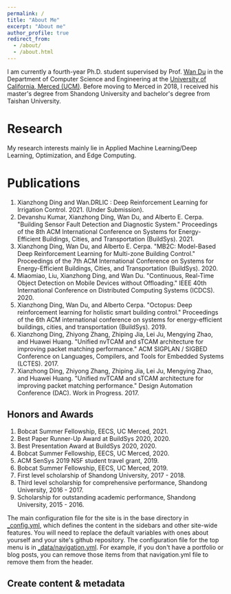 ```yaml
---
permalink: /
title: "About Me"
excerpt: "About me"
author_profile: true
redirect_from: 
  - /about/
  - /about.html
---
```

I am currently a fourth-year Ph.D. student supervised by Prof. [Wan Du](https://sites.ucmerced.edu/wdu) in the Department of Computer Science and Engineering at the [University of California, Merced (UCM)](https://www.ucmerced.edu/). Before moving to Merced in 2018, I received his master's degree from Shandong University and bachelor's degree from Taishan University.


Research
======
My research interests mainly lie in Applied Machine Learning/Deep Learning, Optimization, and Edge Computing.


Publications
======
1. Xianzhong Ding and Wan.DRLIC : Deep Reinforcement Learning for Irrigation Control.  2021. (Under Submission).
2. Devanshu Kumar, Xianzhong Ding, Wan Du, and Alberto E. Cerpa. "Building Sensor Fault Detection and Diagnostic System." Proceedings of the 8th ACM International Conference on Systems for Energy-Efficient Buildings, Cities, and Transportation (BuildSys). 2021.
3. Xianzhong Ding, Wan Du, and Alberto E. Cerpa. "MB2C: Model-Based Deep Reinforcement Learning for Multi-zone Building Control." Proceedings of the 7th ACM International Conference on Systems for Energy-Efficient Buildings, Cities, and Transportation (BuildSys). 2020.
4. Miaomiao, Liu, Xianzhong Ding, and Wan Du. "Continuous, Real-Time Object Detection on Mobile Devices without Offloading." IEEE 40th International Conference on Distributed Computing Systems (ICDCS). 2020.
5. Xianzhong Ding, Wan Du, and Alberto Cerpa. "Octopus: Deep reinforcement learning for holistic smart building control." Proceedings of the 6th ACM international conference on systems for energy-efficient buildings, cities, and transportation (BuildSys). 2019.
6. Xianzhong Ding, Zhiyong Zhang, Zhiping Jia, Lei Ju, Mengying Zhao, and Huawei Huang. "Unified nvTCAM and sTCAM architecture for improving packet matching performance." ACM SIGPLAN / SIGBED Conference on Languages, Compilers, and Tools for Embedded Systems (LCTES). 2017.
7. Xianzhong Ding, Zhiyong Zhang, Zhiping Jia, Lei Ju, Mengying Zhao, and Huawei Huang. "Unified nvTCAM and sTCAM architecture for improving packet matching performance."  Design Automation Conference (DAC). Work in Progress. 2017.

Honors and Awards
------
1. Bobcat Summer Fellowship, EECS, UC Merced, 2021.
2. Best Paper Runner-Up Award at BuildSys 2020, 2020. 
3. Best Presentation Award at BuildSys 2020, 2020. 
4. Bobcat Summer Fellowship, EECS, UC Merced, 2020.
5. ACM SenSys 2019 NSF student travel grant, 2019. 
6. Bobcat Summer Fellowship, EECS, UC Merced, 2019.
7. First level scholarship of Shandong University, 2017 - 2018.
8. Third level scholarship for comprehensive performance, Shandong University, 2016 - 2017.
9. Scholarship for outstanding academic performance, Shandong University, 2015 - 2016. 

The main configuration file for the site is in the base directory in [_config.yml](https://github.com/academicpages/academicpages.github.io/blob/master/_config.yml), which defines the content in the sidebars and other site-wide features. You will need to replace the default variables with ones about yourself and your site's github repository. The configuration file for the top menu is in [_data/navigation.yml](https://github.com/academicpages/academicpages.github.io/blob/master/_data/navigation.yml). For example, if you don't have a portfolio or blog posts, you can remove those items from that navigation.yml file to remove them from the header. 

Create content & metadata
------

